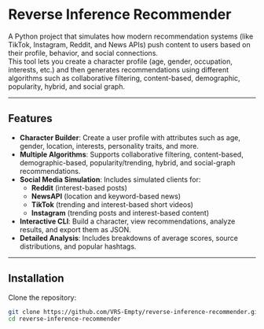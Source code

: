 # Reverse Inference Recommender

A Python project that simulates how modern recommendation systems (like TikTok, Instagram, Reddit, and News APIs) push content to users based on their profile, behavior, and social connections.  
This tool lets you create a character profile (age, gender, occupation, interests, etc.) and then generates recommendations using different algorithms such as collaborative filtering, content-based, demographic, popularity, hybrid, and social graph.

---

## Features

- **Character Builder**: Create a user profile with attributes such as age, gender, location, interests, personality traits, and more.
- **Multiple Algorithms**: Supports collaborative filtering, content-based, demographic-based, popularity/trending, hybrid, and social-graph recommendations.
- **Social Media Simulation**: Includes simulated clients for:
  - **Reddit** (interest-based posts)
  - **NewsAPI** (location and keyword-based news)
  - **TikTok** (trending and interest-based short videos)
  - **Instagram** (trending posts and interest-based content)
- **Interactive CLI**: Build a character, view recommendations, analyze results, and export them as JSON.
- **Detailed Analysis**: Includes breakdowns of average scores, source distributions, and popular hashtags.

---

## Installation

Clone the repository:

```bash
git clone https://github.com/VRS-Empty/reverse-inference-recommender.git
cd reverse-inference-recommender
